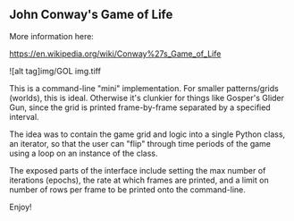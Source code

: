 ## John Conway's Game of Life

More information here:

https://en.wikipedia.org/wiki/Conway%27s_Game_of_Life

![alt tag]img/GOL img.tiff

This is a command-line "mini" implementation. For smaller patterns/grids (worlds),
this is ideal. Otherwise it's clunkier for things like Gosper's Glider Gun, since the
grid is printed frame-by-frame separated by a specified interval.

The idea was to contain the game grid and logic into a single Python class, an iterator, 
so that the user can "flip" through time periods of the game using a loop on an instance
of the class. 

The exposed parts of the interface include setting the max number of iterations (epochs), 
the rate at which frames are printed, and a limit on number of rows per frame 
to be printed onto the command-line.

Enjoy!